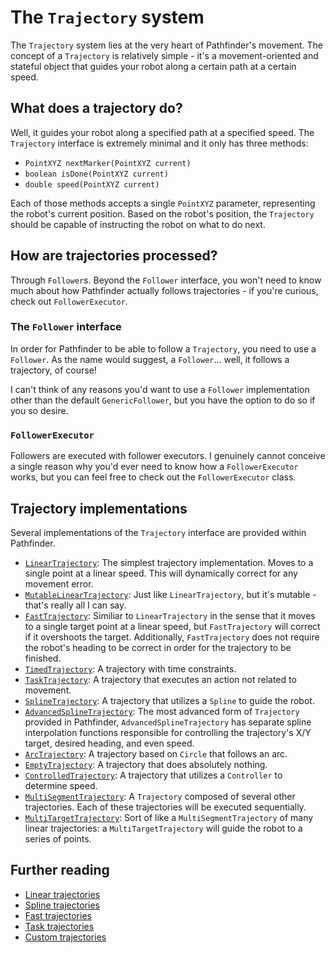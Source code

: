 # The `Trajectory` system
The `Trajectory` system lies at the very heart of Pathfinder's movement. The
concept of a `Trajectory` is relatively simple - it's a movement-oriented and
stateful object that guides your robot along a certain path at a certain speed.

## What does a trajectory do?
Well, it guides your robot along a specified path at a specified speed. The
`Trajectory` interface is extremely minimal and it only has three methods:
- `PointXYZ nextMarker(PointXYZ current)`
- `boolean isDone(PointXYZ current)`
- `double speed(PointXYZ current)`

Each of those methods accepts a single `PointXYZ` parameter, representing the
robot's current position. Based on the robot's position, the `Trajectory`
should be capable of instructing the robot on what to do next.

## How are trajectories processed?
Through `Follower`s. Beyond the `Follower` interface, you won't need to know
much about how Pathfinder actually follows trajectories - if you're curious,
check out `FollowerExecutor`.

### The `Follower` interface
In order for Pathfinder to be able to follow a `Trajectory`, you need to use a
`Follower`. As the name would suggest, a `Follower`... well, it follows a
trajectory, of course!

I can't think of any reasons you'd want to use a `Follower` implementation
other than the default `GenericFollower`, but you have the option to do so if
you so desire.

### `FollowerExecutor`
Followers are executed with follower executors. I genuinely cannot conceive a
single reason why you'd ever need to know how a `FollowerExecutor` works, but
you can feel free to check out the `FollowerExecutor` class.

## Trajectory implementations
Several implementations of the `Trajectory` interface are provided within
Pathfinder.
- [`LinearTrajectory`](../pathfinder2-core/src/main/java/me/wobblyyyy/pathfinder2/trajectory/LinearTrajectory.java):
  The simplest trajectory implementation. Moves to a single point at a linear
  speed. This will dynamically correct for any movement error.
- [`MutableLinearTrajectory`](../pathfinder2-core/src/main/java/me/wobblyyyy/pathfinder2/trajectory/MutableLinearTrajectory.java):
  Just like `LinearTrajectory`, but it's mutable - that's really all I can say.
- [`FastTrajectory`](../pathfinder2-core/src/main/java/me/wobblyyyy/pathfinder2/trajectory/FastTrajectory.java):
  Similiar to `LinearTrajectory` in the sense that it moves to a single target
  point at a linear speed, but `FastTrajectory` will correct if it overshoots
  the target. Additionally, `FastTrajectory` does not require the robot's
  heading to be correct in order for the trajectory to be finished.
- [`TimedTrajectory`](../pathfinder2-core/src/main/java/me/wobblyyyy/pathfinder2/trajectory/TimedTrajectory.java):
  A trajectory with time constraints.
- [`TaskTrajectory`](../pathfinder2-core/src/main/java/me/wobblyyyy/pathfinder2/trajectory/TaskTrajectory.java):
  A trajectory that executes an action not related to movement.
- [`SplineTrajectory`](../pathfinder2-core/src/main/java/me/wobblyyyy/pathfinder2/trajectory/spline/SplineTrajectory.java):
  A trajectory that utilizes a `Spline` to guide the robot.
- [`AdvancedSplineTrajectory`](../pathfinder2-core/src/main/java/me/wobblyyyy/pathfinder2/trajectory/spline/AdvancedSplineTrajectory.java):
  The most advanced form of `Trajectory` provided in Pathfinder,
  `AdvancedSplineTrajectory` has separate spline interpolation functions
  responsible for controlling the trajectory's X/Y target, desired heading,
  and even speed.
- [`ArcTrajectory`](../pathfinder2-core/src/main/java/me/wobblyyyy/pathfinder2/trajectory/ArcTrajectory.java):
  A trajectory based on `Circle` that follows an arc.
- [`EmptyTrajectory`](../pathfinder2-core/src/main/java/me/wobblyyyy/pathfinder2/trajectory/EmptyTrajectory.java):
  A trajectory that does absolutely nothing.
- [`ControlledTrajectory`](../pathfinder2-core/src/main/java/me/wobblyyyy/pathfinder2/trajectory/ControlledTrajectory.java):
  A trajectory that utilizes a `Controller` to determine speed.
- [`MultiSegmentTrajectory`](../pathfinder2-core/src/main/java/me/wobblyyyy/pathfinder2/trajectory/multi/segment/MultiSegmentTrajectory.java):
  A `Trajectory` composed of several other trajectories. Each of these
  trajectories will be executed sequentially.
- [`MultiTargetTrajectory`](../pathfinder2-core/src/main/java/me/wobblyyyy/pathfinder2/trajectory/multi/target/MultiTargetTrajectory.java):
  Sort of like a `MultiSegmentTrajectory` of many linear trajectories: a
  `MultiTargetTrajectory` will guide the robot to a series of points.

## Further reading
- [Linear trajectories](./03_linear_trajectory.md)
- [Spline trajectories](./04_advanced_spline_trajectory.md)
- [Fast trajectories](./09_fast_trajectories.md)
- [Task trajectories](./13_task_trajectory.md)
- [Custom trajectories](./06_custom_trajectory.md)
